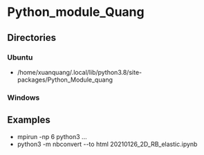 # Python_module_Quang

## Directories
### Ubuntu 
* /home/xuanquang/.local/lib/python3.8/site-packages/Python_Module_quang
### Windows

## Examples
* mpirun -np 6 python3 ...
* python3 -m nbconvert --to html 20210126_2D_RB_elastic.ipynb 

<!--stackedit_data:
eyJoaXN0b3J5IjpbMTQ2MDczODA4Miw0Mjg0OTc3OTldfQ==
-->